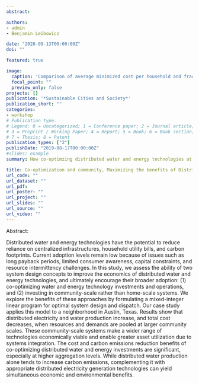 ```yaml
---
abstract: 

authors:
- admin
- Benjamin Leibowicz

date: "2020-09-13T00:00:00Z"
doi: ""

featured: true

image:
  caption: 'Comparison of average minimized cost per household and fraction of electricity and water produced by distributed technologies across the scenarios'
  focal_point: ""
  preview_only: false
projects: []
publication: '*Sustainable Cities and Society*'
publication_short: ""
categories:
- workshop
# Publication type.
# Legend: 0 = Uncategorized; 1 = Conference paper; 2 = Journal article;
# 3 = Preprint / Working Paper; 4 = Report; 5 = Book; 6 = Book section;
# 7 = Thesis; 8 = Patent
publication_types: ["2"]
publishDate: "2019-08-17T00:00:00Z"
#slides: example
summary: How co-optimzing distributed water and energy technologies at the community scale can bring about cost savings that wouldn't exist without their mutual benefits.

title: Co-optimization and community, Maximizing the benefits of Distributed Electricity and Water Technologies
url_code: ""
url_dataset: ""
url_pdf: 
url_poster: ""
url_project: ""
url_slides: ""
url_source: ""
url_video: ""
---
```


Abstract:

Distributed water and energy technologies have the potential to reduce reliance on centralized infrastructures, household utility bills, and carbon footprints. Current adoption levels remain low because of issues such as long payback periods, limited consumer awareness, capital constraints, and resource intermittency challenges. In this study, we assess the ability of two system design concepts to improve the economics of distributed water and energy technologies, and ultimately encourage their broader adoption: (1) co-optimizing water and energy technology investments and operations, and (2) investing in community-scale rather than home-scale systems. We explore the benefits of these approaches by formulating a mixed-integer linear program for optimal system design and dispatch. Our case study applies this model to a neighborhood in Austin, Texas. Results show that distributed electricity and water production increase, and total cost decreases, when resources and demands are pooled at larger community scales. These community-scale systems make a wider range of technologies economically viable and enable greater asset utilization due to systems integration. The cost and carbon emissions reduction benefits of co-optimizing distributed water and energy investments are significant, especially at higher aggregation levels. While distributed water production alone tends to increase carbon emissions, complementing it with appropriate distributed electricity generation technologies can yield simultaneous economic and environmental benefits.